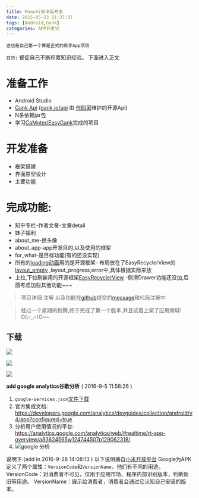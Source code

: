 ```yaml
---
title: MumuXi安卓版开发
date: 2015-05-23 11:37:37
tags: [Android,Gank]
categories: APP开发记
---
```


`这也是自己第一个算是正式的练手App项目`

`目的:` 督促自己不断积累知识经验。
下面进入正文

# 准备工作
* Android Studio
* [Gank Api](http://gank.io/) ([gank.io/api](http://gank.io/api) 由 [代码家](https://github.com/daimajia)维护的开源Api)
* N多依赖jar包
* 学习[CaMnter/EasyGank](https://github.com/CaMnter/EasyGank)完成的项目

# 开发准备
* 框架搭建
* 界面原型设计
* 主要功能
<!-- more -->
# 完成功能:
- 知乎专栏-作者文章-文章detail
- 妹子福利
- about_me-换头像
- about_app-app开发目的,以及使用的框架
- for_what-是目标功能(有的还没实现)
- 所有的[loading动画](https://github.com/zzz40500/android-shapeLoadingView)用的是开源框架- 布局放在了EasyRecyclerView的 [layout_empty](https://github.com/yangxiaoge/MumuXi/blob/master/app/src/main/res/layout/fragment_zhuanlan_layout.xml) ,layout_progress,error中,具体根据实际来放
- 上拉,下拉刷新用的开源框架[EasyRecyclerView](https://github.com/Jude95/EasyRecyclerView)
-侧滑Drawer功能还没加,后面考虑加些其他功能~~~

>项目详细 注解 以及功能在[github](https://github.com/yangxiaoge/MumuXi)提交的[message](https://github.com/yangxiaoge/MumuXi)和代码注解中

>经过一个星期的折腾,终于完成了第一个版本,并且试着上架了应用商城! O(∩_∩)O~~

## 下载
<a href="http://fir.im/sq2t" target="_blank" alt="Fir"><img src="http://ww4.sinaimg.cn/mw1024/c05ae6b6gw1f802wvh1s2j203301cq2q.jpg"/></a>

<a href="http://android.myapp.com/myapp/detail.htm?apkName=com.yang.bruce.mumuxi" target="_blank" alt="应用宝"><img src="http://ww4.sinaimg.cn/mw1024/c05ae6b6gw1f5pv5t3kwwj203w01jglf.jpg"/></a>

<a href="http://www.wandoujia.com/apps/com.yang.bruce.mumuxi" target="_blank" alt="豌豆荚"><img src="http://ww1.sinaimg.cn/mw690/c05ae6b6gw1f5iyz0qbdgj204k01mglg.jpg"/></a>


**add google analytics谷歌分析** ( 2016-9-5 11:58:26 )

1. `google-services.json`[文件下载](https://developers.google.com/mobile/add?platform=android&cntapi=analytics&cnturl=https:%2F%2Fdevelopers.google.com%2Fanalytics%2Fdevguides%2Fcollection%2Fandroid%2Fv4%2Fapp%3Fconfigured%3Dtrue&cntlbl=Continue%20Adding%20Analytics)
2. 官方集成文档: https://developers.google.com/analytics/devguides/collection/android/v4/app?configured=true
3. 分析用户使用情况的平台: https://analytics.google.com/analytics/web/#realtime/rt-app-overview/a83624565w124744507p129062318/
4. ![google 分析](http://ww2.sinaimg.cn/mw1024/c05ae6b6gw1f7iknnth8nj217y0lx43d.jpg)

说明下:(add in 2016-9-28 14:08:13 ) 以下说明摘自[小米开放平台](http://dev.xiaomi.com/doc/p=62/index.html)
Google为APK定义了两个属性：`VersionCode`和`VersionName`，他们有不同的用途。
VersionCode：对消费者不可见，仅用于应用市场、程序内部识别版本，判断新旧等用途。
VersionName：展示给消费者，消费者会通过它认知自己安装的版本。
